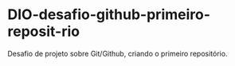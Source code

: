 # DIO-desafio-github-primeiro-reposit-rio
Desafio de projeto sobre Git/Github, criando o primeiro repositório.
